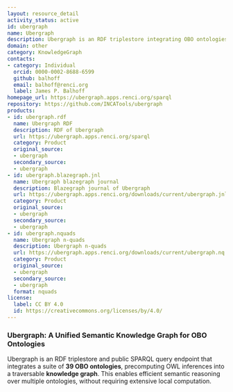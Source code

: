 ```yaml
---
layout: resource_detail
activity_status: active
id: ubergraph
name: Ubergraph
description: Ubergraph is an RDF triplestore integrating OBO ontologies into a unified semantic graph
domain: other
category: KnowledgeGraph
contacts:
- category: Individual
  orcid: 0000-0002-8688-6599
  github: balhoff
  email: balhoff@renci.org
  label: James P. Balhoff
homepage_url: https://ubergraph.apps.renci.org/sparql
repository: https://github.com/INCATools/ubergraph
products:
- id: ubergraph.rdf
  name: Ubergraph RDF
  description: RDF of Ubergraph
  url: https://ubergraph.apps.renci.org/sparql
  category: Product
  original_source:
  - ubergraph
  secondary_source:
  - ubergraph
- id: ubergraph.blazegraph.jnl
  name: Ubergraph blazegraph journal
  description: Blazegraph journal of Ubergraph
  url: https://ubergraph.apps.renci.org/downloads/current/ubergraph.jnl.gz
  category: Product
  original_source:
  - ubergraph
  secondary_source:
  - ubergraph
- id: ubergraph.nquads
  name: Ubergraph n-quads
  description: Ubergraph n-quads
  url: https://ubergraph.apps.renci.org/downloads/current/ubergraph.nq.gz
  category: Product
  original_source:
  - ubergraph
  secondary_source:
  - ubergraph
  format: nquads
license:
  label: CC BY 4.0
  id: https://creativecommons.org/licenses/by/4.0/
---
```


### Ubergraph: A Unified Semantic Knowledge Graph for OBO Ontologies

Ubergraph is an RDF triplestore and public SPARQL query endpoint that integrates a suite of **39 OBO ontologies**, precomputing OWL inferences into a traversable **knowledge graph**. This enables efficient semantic reasoning over multiple ontologies, without requiring extensive local computation.
